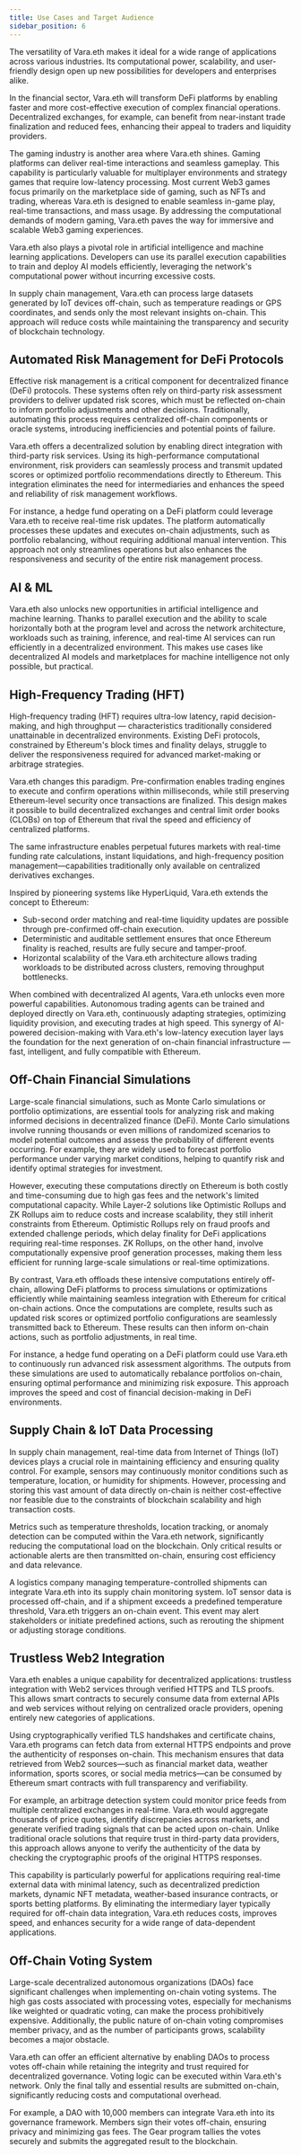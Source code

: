 ```yaml
---
title: Use Cases and Target Audience
sidebar_position: 6
---
```


The versatility of Vara.eth makes it ideal for a wide range of applications across various industries. Its computational
power, scalability, and user-friendly design open up new possibilities for developers and enterprises alike.

In the financial sector, Vara.eth will transform DeFi platforms by enabling faster and more cost-effective execution of
complex financial operations. Decentralized exchanges, for example, can benefit from near-instant trade finalization and
reduced fees, enhancing their appeal to traders and liquidity providers.

The gaming industry is another area where Vara.eth shines. Gaming platforms can deliver real-time interactions and
seamless gameplay. This capability is particularly valuable for multiplayer environments and strategy games that require
low-latency processing. Most current Web3 games focus primarily on the marketplace side of gaming, such as NFTs and
trading, whereas Vara.eth is designed to enable seamless in-game play, real-time transactions, and mass usage. By
addressing the computational demands of modern gaming, Vara.eth paves the way for immersive and scalable Web3 gaming
experiences.

Vara.eth also plays a pivotal role in artificial intelligence and machine learning applications. Developers can use its
parallel execution capabilities to train and deploy AI models efficiently, leveraging the network's computational power
without incurring excessive costs.

In supply chain management, Vara.eth can process large datasets generated by IoT devices off-chain, such as temperature
readings or GPS coordinates, and sends only the most relevant insights on-chain. This approach will reduce costs while
maintaining the transparency and security of blockchain technology.

## Automated Risk Management for DeFi Protocols

Effective risk management is a critical component for decentralized finance (DeFi) protocols. These systems often rely
on third-party risk assessment providers to deliver updated risk scores, which must be reflected on-chain to inform
portfolio adjustments and other decisions. Traditionally, automating this process requires centralized off-chain
components or oracle systems, introducing inefficiencies and potential points of failure.

Vara.eth offers a decentralized solution by enabling direct integration with third-party risk services. Using its
high-performance computational environment, risk providers can seamlessly process and transmit updated scores or
optimized portfolio recommendations directly to Ethereum. This integration eliminates the need for intermediaries and
enhances the speed and reliability of risk management workflows.

For instance, a hedge fund operating on a DeFi platform could leverage Vara.eth to receive real-time risk updates. The
platform automatically processes these updates and executes on-chain adjustments, such as portfolio rebalancing, without
requiring additional manual intervention. This approach not only streamlines operations but also enhances the
responsiveness and security of the entire risk management process.

## AI & ML

Vara.eth also unlocks new opportunities in artificial intelligence and machine learning. Thanks to parallel execution and the ability to scale horizontally both at the program level and across the network architecture, workloads such as training, inference, and real-time AI services can run efficiently in a decentralized environment. This makes use cases like decentralized AI models and marketplaces for machine intelligence not only possible, but practical.

## High-Frequency Trading (HFT)

High-frequency trading (HFT) requires ultra-low latency, rapid decision-making, and high throughput — characteristics traditionally considered unattainable in decentralized environments. Existing DeFi protocols, constrained by Ethereum's block times and finality delays, struggle to deliver the responsiveness required for advanced market-making or arbitrage strategies.

Vara.eth changes this paradigm. Pre-confirmation enables trading engines to execute and confirm operations within milliseconds, while still preserving Ethereum-level security once transactions are finalized. This design makes it possible to build decentralized exchanges and central limit order books (CLOBs) on top of Ethereum that rival the speed and efficiency of centralized platforms.

The same infrastructure enables perpetual futures markets with real-time funding rate calculations, instant liquidations, and high-frequency position management—capabilities traditionally only available on centralized derivatives exchanges.

Inspired by pioneering systems like HyperLiquid, Vara.eth extends the concept to Ethereum:

- Sub-second order matching and real-time liquidity updates are possible through pre-confirmed off-chain execution.
- Deterministic and auditable settlement ensures that once Ethereum finality is reached, results are fully secure and tamper-proof.
- Horizontal scalability of the Vara.eth architecture allows trading workloads to be distributed across clusters, removing throughput bottlenecks.

When combined with decentralized AI agents, Vara.eth unlocks even more powerful capabilities. Autonomous trading agents can be trained and deployed directly on Vara.eth, continuously adapting strategies, optimizing liquidity provision, and executing trades at high speed. This synergy of AI-powered decision-making with Vara.eth's low-latency execution layer lays the foundation for the next generation of on-chain financial infrastructure — fast, intelligent, and fully compatible with Ethereum.

## Off-Chain Financial Simulations

Large-scale financial simulations, such as Monte Carlo simulations or portfolio optimizations, are essential tools for
analyzing risk and making informed decisions in decentralized finance (DeFi). Monte Carlo simulations involve running
thousands or even millions of randomized scenarios to model potential outcomes and assess the probability of different
events occurring. For example, they are widely used to forecast portfolio performance under varying market conditions,
helping to quantify risk and identify optimal strategies for investment.

However, executing these computations directly on Ethereum is both costly and time-consuming due to high gas fees and
the network's limited computational capacity. While Layer-2 solutions like Optimistic Rollups and ZK Rollups aim to
reduce costs and increase scalability, they still inherit constraints from Ethereum. Optimistic Rollups rely on fraud
proofs and extended challenge periods, which delay finality for DeFi applications requiring real-time responses. ZK
Rollups, on the other hand, involve computationally expensive proof generation processes, making them less efficient for
running large-scale simulations or real-time optimizations.

By contrast, Vara.eth offloads these intensive computations entirely off-chain, allowing DeFi platforms to process
simulations or optimizations efficiently while maintaining seamless integration with Ethereum for critical on-chain
actions. Once the computations are complete, results such as updated risk scores or optimized portfolio configurations
are seamlessly transmitted back to Ethereum. These results can then inform on-chain actions, such as portfolio
adjustments, in real time.

For instance, a hedge fund operating on a DeFi platform could use Vara.eth to continuously run advanced risk assessment
algorithms. The outputs from these simulations are used to automatically rebalance portfolios on-chain, ensuring optimal
performance and minimizing risk exposure. This approach improves the speed and cost of financial decision-making in DeFi
environments.

## Supply Chain & IoT Data Processing

In supply chain management, real-time data from Internet of Things (IoT) devices plays a crucial role in maintaining
efficiency and ensuring quality control. For example, sensors may continuously monitor conditions such as temperature,
location, or humidity for shipments. However, processing and storing this vast amount of data directly on-chain is
neither cost-effective nor feasible due to the constraints of blockchain scalability and high transaction costs.

Metrics such as temperature thresholds, location tracking, or anomaly detection can be computed within the Vara.eth
network, significantly reducing the computational load on the blockchain. Only critical results or actionable alerts are
then transmitted on-chain, ensuring cost efficiency and data relevance.

A logistics company managing temperature-controlled shipments can integrate Vara.eth into its supply chain monitoring
system. IoT sensor data is processed off-chain, and if a shipment exceeds a predefined temperature threshold, Vara.eth
triggers an on-chain event. This event may alert stakeholders or initiate predefined actions, such as rerouting the
shipment or adjusting storage conditions.

## Trustless Web2 Integration

Vara.eth enables a unique capability for decentralized applications: trustless integration with Web2 services through verified HTTPS and TLS proofs. This allows smart contracts to securely consume data from external APIs and web services without relying on centralized oracle providers, opening entirely new categories of applications.

Using cryptographically verified TLS handshakes and certificate chains, Vara.eth programs can fetch data from external HTTPS endpoints and prove the authenticity of responses on-chain. This mechanism ensures that data retrieved from Web2 sources—such as financial market data, weather information, sports scores, or social media metrics—can be consumed by Ethereum smart contracts with full transparency and verifiability.

For example, an arbitrage detection system could monitor price feeds from multiple centralized exchanges in real-time. Vara.eth would aggregate thousands of price quotes, identify discrepancies across markets, and generate verified trading signals that can be acted upon on-chain. Unlike traditional oracle solutions that require trust in third-party data providers, this approach allows anyone to verify the authenticity of the data by checking the cryptographic proofs of the original HTTPS responses.

This capability is particularly powerful for applications requiring real-time external data with minimal latency, such as decentralized prediction markets, dynamic NFT metadata, weather-based insurance contracts, or sports betting platforms. By eliminating the intermediary layer typically required for off-chain data integration, Vara.eth reduces costs, improves speed, and enhances security for a wide range of data-dependent applications.

## Off-Chain Voting System

Large-scale decentralized autonomous organizations (DAOs) face significant challenges when implementing on-chain voting
systems. The high gas costs associated with processing votes, especially for mechanisms like weighted or quadratic
voting, can make the process prohibitively expensive. Additionally, the public nature of on-chain voting compromises
member privacy, and as the number of participants grows, scalability becomes a major obstacle.

Vara.eth can offer an efficient alternative by enabling DAOs to process votes off-chain while retaining the integrity
and trust required for decentralized governance. Voting logic can be executed within Vara.eth's network. Only the final tally
and essential results are submitted on-chain, significantly reducing costs and computational overhead.

For example, a DAO with 10,000 members can integrate Vara.eth into its governance framework. Members sign their votes
off-chain, ensuring privacy and minimizing gas fees. The Gear program tallies the votes securely and submits the
aggregated result to the blockchain.
